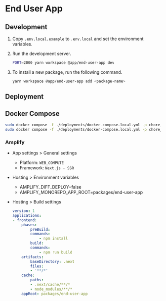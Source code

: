 # End User App

## Development

1. Copy `.env.local.example` to `.env.local` and set the environment variables.
2. Run the development server.

    ```sh
    PORT=2000 yarn workspace @app/end-user-app dev
    ```

3. To install a new package, run the following command.

    ```sh
    yarn workspace @app/end-user-app add <package-name>
    ```

## Deployment

## Docker Compose

```sh
sudo docker compose -f ./deployments/docker-compose.local.yml -p chore_master_end_user_app_local up -d --build
sudo docker compose -f ./deployments/docker-compose.local.yml -p chore_master_end_user_app_local down
```

### Amplify

- App settings > General settings

    - Platform: `WEB_COMPUTE`
    - Framework: `Next.js - SSR`


- Hosting > Environment variables

    - AMPLIFY_DIFF_DEPLOY=false
    - AMPLIFY_MONOREPO_APP_ROOT=packages/end-user-app

- Hosting > Build settings

    ```yml
    version: 1
    applications:
    - frontend:
        phases:
            preBuild:
            commands:
                - npm install
            build:
            commands:
                - npm run build
        artifacts:
            baseDirectory: .next
            files:
            - '**/*'
        cache:
            paths:
            - .next/cache/**/*
            - node_modules/**/*
        appRoot: packages/end-user-app
    ```